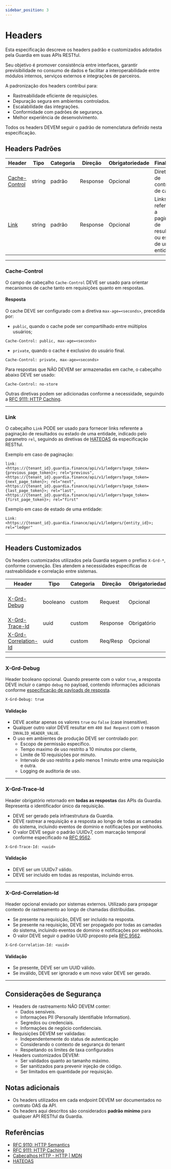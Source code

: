 ```yaml
---
sidebar_position: 3
---
```


# Headers

Esta especificação descreve os headers padrão e customizados adotados pela Guardia em suas APIs RESTful.

Seu objetivo é promover consistência entre interfaces, garantir previsibilidade no consumo de dados e facilitar a interoperabilidade entre módulos internos, serviços externos e integrações de parceiros.

A padronização dos headers contribui para:
- Rastreabilidade eficiente de requisições.
- Depuração segura em ambientes controlados.
- Escalabilidade das integrações.
- Conformidade com padrões de segurança.
- Melhor experiência de desenvolvimento.

Todos os headers DEVEM seguir o padrão de nomenclatura definido nesta especificação.

## Headers Padrões


| Header                  | Tipo     | Categoria | Direção   | Obrigatoriedade | Finalidade                                 |
|-------------------------|----------|-----------|-----------|-----------------|--------------------------------------------|
| [Cache-Control](#cache-control)           | string   | padrão    | Response  | Opcional        | Diretivas de controle de cache.            |
| [Link](#link)             | string   | padrão    | Response  | Opcional        | Links referente a paginação de resultados ou estado de uma entidade. |

---

### Cache-Control

O campo de cabeçalho `Cache-Control` DEVE ser usado para orientar mecanismos de cache tanto em requisições quanto em respostas.

#### Resposta

O cache DEVE ser configurado com a diretiva `max-age=<seconds>`, precedida por:

- `public`, quando o cache pode ser compartilhado entre múltiplos usuários;

```http
Cache-Control: public, max-age=<seconds>
```

- `private`, quando o cache é exclusivo do usuário final.

```http
Cache-Control: private, max-age=<seconds>
```

Para respostas que NÃO DEVEM ser armazenadas em cache, o cabeçalho abaixo DEVE ser usado:

```http
Cache-Control: no-store
```

Outras diretivas podem ser adicionadas conforme a necessidade, seguindo a [RFC 9111: HTTP Caching](https://datatracker.ietf.org/doc/html/rfc9111#section-5.2).

---

### Link

O cabeçalho `Link` PODE ser usado para fornecer links referente a paginação de resultados ou estado de uma entidade, indicado pelo parametro `rel`, seguindo as diretivas de [HATEOAS](https://restfulapi.net/hateoas) da especificação RESTful.

Exemplo em caso de paginação:

```http
link:
<https://{tenant_id}.guardia.finance/api/v1/ledgers?page_token={previous_page_token}>; rel="previous",
<https://{tenant_id}.guardia.finance/api/v1/ledgers?page_token={next_page_token}>; rel="next",
<https://{tenant_id}.guardia.finance/api/v1/ledgers?page_token={last_page_token}>; rel="last",
<https://{tenant_id}.guardia.finance/api/v1/ledgers?page_token={first_page_token}>; rel="first"
```

Exemplo em caso de estado de uma entidade:

```http
Link: <https://{tenant_id}.guardia.finance/api/v1/ledgers/{entity_id}>; rel="ledger"
```

---

## Headers Customizados

Os headers customizados utilizados pela Guardia seguem o prefixo `X-Grd-*`, conforme convenção. Eles atendem a necessidades específicas de rastreabilidade e correlação entre sistemas.

| Header                  | Tipo     | Categoria | Direção   | Obrigatoriedade | Finalidade                                 |
|-------------------------|----------|-----------|-----------|-----------------|--------------------------------------------|
| [X-Grd-Debug](#x-grd-debug) | booleano | custom    | Request   | Opcional        | Ativa retorno de informações de debug      |
| [X-Grd-Trace-Id](#x-grd-trace-id)          | uuid     | custom    | Response  | Obrigatório     | Rastreabilidade interna.                   |
| [X-Grd-Correlation-Id](#x-grd-correlation-id)    | uuid     | custom    | Req/Resp  | Opcional        | Propagação de contexto externo.            |

---

### X-Grd-Debug

Header booleano opcional. Quando presente com o valor `true`, a resposta DEVE incluir o campo `debug` no payload, contendo informações adicionais conforme [especificação de payloads de resposta](./http-response-payloads.md#em-caso-de-debug).

```http
X-Grd-Debug: true
```

#### Validação
- DEVE aceitar apenas os valores `true` ou `false` (case insensitive).
- Qualquer outro valor DEVE resultar em `400 Bad Request` com o reason `INVALID_HEADER_VALUE`.
- O uso em ambientes de produção DEVE ser controlado por:
  - Escopo de permissão específico.
  - Tempo maximo de uso restrito a 10 minutos por cliente,
  - Limite de 10 requisições por minuto.
  - Intervalo de uso restrito a pelo menos 1 minuto entre uma requisição e outra.
  - Logging de auditoria de uso.

---

### X-Grd-Trace-Id

Header obrigatório retornado em **todas as respostas** das APIs da Guardia. Representa o identificador único da requisição.

- DEVE ser gerado pela infraestrutura da Guardia.
- DEVE rastrear a requisição e a resposta ao longo de todas as camadas do sistema, incluindo eventos de dominio e notificações por webhooks.
- O valor DEVE seguir o padrão UUIDv7, com marcação temporal conforme especificado na [RFC 9562](https://datatracker.ietf.org/doc/html/rfc9562#name-uuid-version-7).

```http
X-Grd-Trace-Id: <uuid>
```

#### Validação
- DEVE ser um UUIDv7 válido.
- DEVE ser incluído em todas as respostas, incluindo erros.

---

### X-Grd-Correlation-Id

Header opcional enviado por sistemas externos. Utilizado para propagar contexto de rastreamento ao longo de chamadas distribuídas.

- Se presente na requisição, DEVE ser incluído na resposta.
- Se presente na requisição, DEVE ser propagado por todas as camadas do sistema, incluindo eventos de dominio e notificações por webhooks.
- O valor DEVE seguir o padrão UUID proposto pela [RFC 9562](https://datatracker.ietf.org/doc/html/rfc9562).

```http
X-Grd-Correlation-Id: <uuid>
```

#### Validação
- Se presente, DEVE ser um UUID válido.
- Se inválido, DEVE ser ignorado e um novo valor DEVE ser gerado.

---

## Considerações de Segurança

- Headers de rastreamento NÃO DEVEM conter:
  - Dados sensíveis.
  - Informações PII (Personally Identifiable Information).
  - Segredos ou credenciais.
  - Informações de negócio confidenciais.
- Requisições DEVEM ser validadas:
  - Independentemente do status de autenticação
  - Considerando o contexto de segurança do tenant
  - Respeitando os limites de taxa configurados
- Headers customizados DEVEM:
  - Ser validados quanto ao tamanho máximo.
  - Ser sanitizados para prevenir injeção de código.
  - Ser limitados em quantidade por requisição.

## Notas adicionais

- Os headers utilizados em cada endpoint DEVEM ser documentados no contrato OAS da API.
- Os headers aqui descritos são considerados **padrão mínimo** para qualquer API RESTful da Guardia.

## Referências

- [RFC 9110: HTTP Semantics](https://datatracker.ietf.org/doc/html/rfc9110)
- [RFC 9111: HTTP Caching](https://datatracker.ietf.org/doc/html/rfc9111)
- [Cabeçalhos HTTP - HTTP | MDN](https://developer.mozilla.org/pt-BR/docs/Web/HTTP/Headers)
- [HATEOAS](https://restfulapi.net/hateoas)
